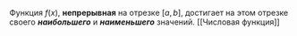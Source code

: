 Функция $f(x)$, __непрерывная__ на отрезке $[a,b]$, достигает на этом отрезке своего ___наибольшего___ и ___наименьшего___ значений. 
[[Числовая функция]]
